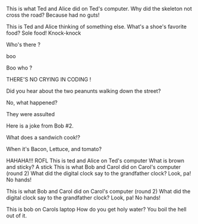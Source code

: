 This is what Ted and Alice did on Ted's computer.
Why did the skeleton not cross the road?
Because had no guts!

This is Ted and Alice thinking of something else.
What's a shoe's favorite food?
Sole food!
Knock-knock

Who's there ?

boo

Boo who ?

THERE'S NO CRYING IN CODING !

Did you hear about the two peanunts walking down the street?

No, what happened?

They were assulted


Here is a joke from Bob #2. 

What does a sandwich cook!?

When it's Bacon, Lettuce, and tomato? 

HAHAHA!!! ROFL
This is ted and Alice on Ted's computer
What is brown and sticky?
A stick
This is what Bob and Carol did on Carol's computer (round 2)
What did the digital clock say to the grandfather clock?
Look, pa! No hands!

This is what Bob and Carol did on Carol's computer (round 2)
What did the digital clock say to the grandfather clock?
Look, pa! No hands!

This is bob on Carols laptop
How do you get holy water?
You boil the hell out of it.